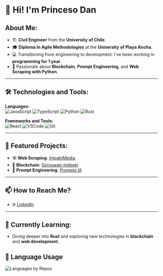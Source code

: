 # 👑 Hi! I'm Princeso Dan

## About Me:
- 🏗️ **Civil Engineer** from the **University of Chile**.
- 🎓 **Diploma in Agile Methodologies** at the **University of Playa Ancha**.
- 💻 Transitioning from engineering to development: I’ve been working in **programming for 1 year**.
- 🚀 Passionate about **Blockchain**, **Prompt Engineering**, and **Web Scraping with Python**.

---

## 🛠️ Technologies and Tools:

**Languages:**  
![JavaScript](https://img.shields.io/badge/-JavaScript-F7DF1E?style=flat-square&logo=javascript&logoColor=black)
![TypeScript](https://img.shields.io/badge/-TypeScript-3178C6?style=flat-square&logo=typescript&logoColor=white)
![Python](https://img.shields.io/badge/-Python-3776AB?style=flat-square&logo=python&logoColor=white)
![Rust](https://img.shields.io/badge/-Rust-000000?style=flat-square&logo=rust&logoColor=white)

**Frameworks and Tools:**  
![React](https://img.shields.io/badge/-React-61DAFB?style=flat-square&logo=react&logoColor=black)
![VSCode](https://img.shields.io/badge/-VSCode-007ACC?style=flat-square&logo=visual-studio-code&logoColor=white)
![Git](https://img.shields.io/badge/-Git-F05032?style=flat-square&logo=git&logoColor=white)

---

## 🌟 Featured Projects:

- 🕸️ **Web Scraping**: [ImpaktMedia](https://impaktmedia.cl/)  
- 🌌 **Blockchain**: [Soroswap-indexer](https://github.com/soroswap/subql)  
- 🤖 **Prompt Engineering**: [Prompts IA](https://github.com/PrincesoDan/prompts)  

---

## 📫 How to Reach Me?
- 🌐 [LinkedIn](https://www.linkedin.com/in/daniel-schwarze-fraile/)

---

## 🌱 Currently Learning:
- Diving deeper into **Rust** and exploring new technologies in **blockchain** and **web development**.



## 🍰 Language Usage 

![Languages by Repos](https://github-profile-summary-cards.vercel.app/api/cards/repos-per-language?username=PrincesoDan)


